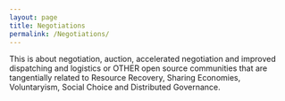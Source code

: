 ```yaml
---
layout: page
title: Negotiations
permalink: /Negotiations/
---
```



This is about negotiation, auction, accelerated negotiation and improved dispatching and logistics or OTHER open source communities that are tangentially related to Resource Recovery, Sharing Economies, Voluntaryism, Social Choice and Distributed Governance.
